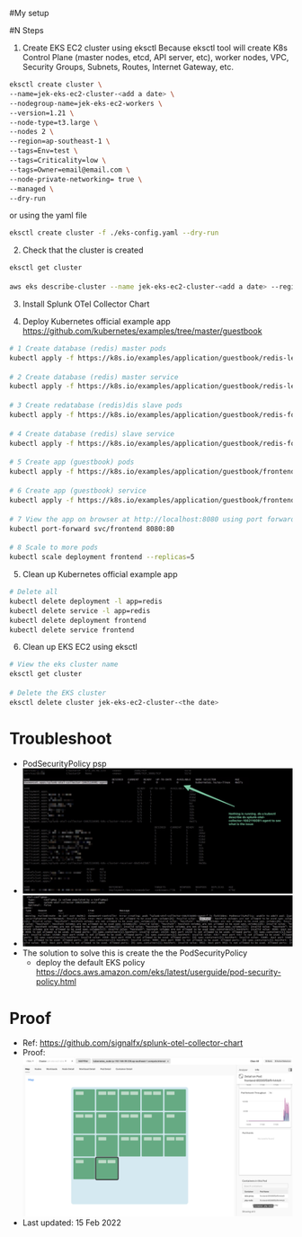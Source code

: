 #My setup


#N Steps
1. Create EKS EC2 cluster using eksctl
Because eksctl tool will create K8s Control Plane (master nodes, etcd, API server, etc), worker nodes, VPC, Security Groups, Subnets, Routes, Internet Gateway, etc.
```bash
eksctl create cluster \
--name=jek-eks-ec2-cluster-<add a date> \
--nodegroup-name=jek-eks-ec2-workers \
--version=1.21 \
--node-type=t3.large \
--nodes 2 \
--region=ap-southeast-1 \
--tags=Env=test \
--tags=Criticality=low \
--tags=Owner=email@email.com \
--node-private-networking= true \
--managed \
--dry-run
```
or using the yaml file
```bash
eksctl create cluster -f ./eks-config.yaml --dry-run
```

2. Check that the cluster is created
```bash
eksctl get cluster

aws eks describe-cluster --name jek-eks-ec2-cluster-<add a date> --region ap-southeast-1
```

3. Install Splunk OTel Collector Chart


4. Deploy Kubernetes official example app https://github.com/kubernetes/examples/tree/master/guestbook
```bash
# 1 Create database (redis) master pods
kubectl apply -f https://k8s.io/examples/application/guestbook/redis-leader-deployment.yaml

# 2 Create database (redis) master service
kubectl apply -f https://k8s.io/examples/application/guestbook/redis-leader-service.yaml

# 3 Create redatabase (redis)dis slave pods
kubectl apply -f https://k8s.io/examples/application/guestbook/redis-follower-deployment.yaml

# 4 Create database (redis) slave service
kubectl apply -f https://k8s.io/examples/application/guestbook/redis-follower-service.yaml

# 5 Create app (guestbook) pods
kubectl apply -f https://k8s.io/examples/application/guestbook/frontend-deployment.yaml

# 6 Create app (guestbook) service
kubectl apply -f https://k8s.io/examples/application/guestbook/frontend-service.yaml

# 7 View the app on browser at http://localhost:8080 using port forwarding
kubectl port-forward svc/frontend 8080:80

# 8 Scale to more pods
kubectl scale deployment frontend --replicas=5
```

5. Clean up Kubernetes official example app
```bash
# Delete all
kubectl delete deployment -l app=redis
kubectl delete service -l app=redis
kubectl delete deployment frontend
kubectl delete service frontend
```

6. Clean up EKS EC2 using eksctl
```bash
# View the eks cluster name
eksctl get cluster

# Delete the EKS cluster
eksctl delete cluster jek-eks-ec2-cluster-<the date>
```

# Troubleshoot
- PodSecurityPolicy psp
- ![](Troubleshoot.png)
- ![](PodSecurityPolicy-PSP.png)
- The solution to solve this is create the the PodSecurityPolicy
    - deploy the default EKS policy  https://docs.aws.amazon.com/eks/latest/userguide/pod-security-policy.html

# Proof

- Ref: https://github.com/signalfx/splunk-otel-collector-chart
- Proof: ![proof](proof.png "working proof")
- Last updated: 15 Feb 2022
